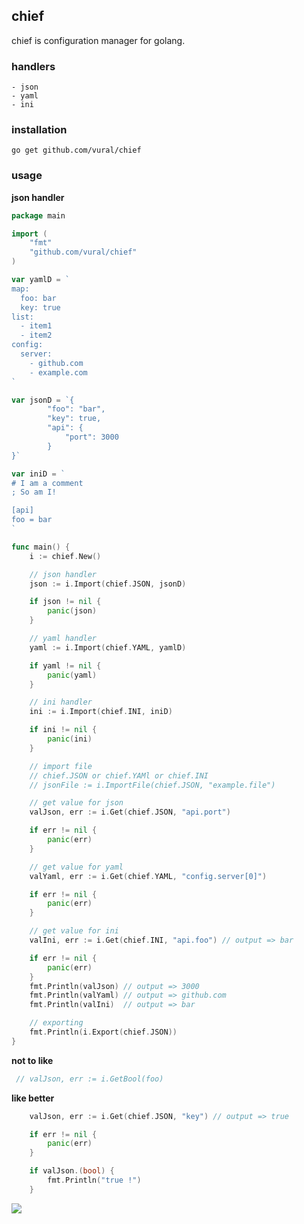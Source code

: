 ## chief ##

chief is configuration manager for golang.

### handlers ###
    - json
    - yaml
    - ini

### installation ###

```
go get github.com/vural/chief
```

### usage ###

**json handler**
```go
package main

import (
    "fmt"
    "github.com/vural/chief"
)

var yamlD = `
map:
  foo: bar
  key: true
list:
  - item1
  - item2
config:
  server:
    - github.com
    - example.com
`

var jsonD = `{
        "foo": "bar",
        "key": true,
        "api": {
            "port": 3000
        }
}`

var iniD = `
# I am a comment
; So am I!

[api]
foo = bar
`

func main() {
    i := chief.New()

    // json handler
    json := i.Import(chief.JSON, jsonD)

    if json != nil {
        panic(json)
    }

    // yaml handler
    yaml := i.Import(chief.YAML, yamlD)

    if yaml != nil {
        panic(yaml)
    }

    // ini handler
    ini := i.Import(chief.INI, iniD)

    if ini != nil {
        panic(ini)
    }

    // import file
    // chief.JSON or chief.YAMl or chief.INI
    // jsonFile := i.ImportFile(chief.JSON, "example.file")

    // get value for json
    valJson, err := i.Get(chief.JSON, "api.port")

    if err != nil {
        panic(err)
    }

    // get value for yaml
    valYaml, err := i.Get(chief.YAML, "config.server[0]")

    if err != nil {
        panic(err)
    }

    // get value for ini
    valIni, err := i.Get(chief.INI, "api.foo") // output => bar

    if err != nil {
        panic(err)
    }
    fmt.Println(valJson) // output => 3000
    fmt.Println(valYaml) // output => github.com
    fmt.Println(valIni)  // output => bar

    // exporting
    fmt.Println(i.Export(chief.JSON))
}
```

**not to like**
```go
 // valJson, err := i.GetBool(foo)
```

**like better**
```go
    valJson, err := i.Get(chief.JSON, "key") // output => true

    if err != nil {
        panic(err)
    }

    if valJson.(bool) {
        fmt.Println("true !")
    }
```

![](http://www.topito.com/wp-content/uploads/2013/01/code-34.gif)